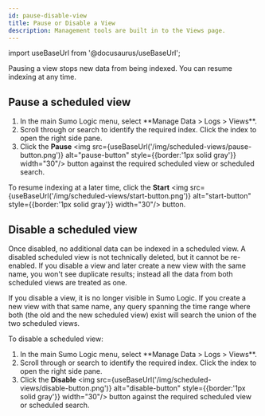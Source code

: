```yaml
---
id: pause-disable-view
title: Pause or Disable a View
description: Management tools are built in to the Views page.
---
```

import useBaseUrl from '@docusaurus/useBaseUrl';

Pausing a view stops new data from being indexed. You can resume indexing at any time.

## Pause a scheduled view

1. <!--Kanso [**Classic UI**](/docs/get-started/sumo-logic-ui/). Kanso--> In the main Sumo Logic menu, select **Manage Data > Logs > Views**. <!--Kanso <br/>[**New UI**](/docs/get-started/sumo-logic-ui-new/). In the top menu select **Configuration**, and then under **Logs** select **Views**. You can also click the **Go To...** menu at the top of the screen and select **Views**. Kanso-->
1. Scroll through or search to identify the required index. Click the index to open the right side pane.
1. Click the **Pause** <img src={useBaseUrl('/img/scheduled-views/pause-button.png')} alt="pause-button" style={{border:'1px solid gray'}} width="30"/> button against the required scheduled view or scheduled search.

To resume indexing at a later time, click the **Start** <img src={useBaseUrl('/img/scheduled-views/start-button.png')} alt="start-button" style={{border:'1px solid gray'}} width="30"/> button.

## Disable a scheduled view

Once disabled, no additional data can be indexed in a scheduled view. A disabled scheduled view is not technically deleted, but it cannot be re-enabled. If you disable a view and later create a new view with the same name, you won't see duplicate results; instead all the data from both scheduled views are treated as one.

If you disable a view, it is no longer visible in Sumo Logic. If you create a new view with that same name, any query spanning the time range where both (the old and the new scheduled view) exist will search the union of the two scheduled views.

To disable a scheduled view:

1. <!--Kanso [**Classic UI**](/docs/get-started/sumo-logic-ui/). Kanso--> In the main Sumo Logic menu, select **Manage Data > Logs > Views**. <!--Kanso <br/>[**New UI**](/docs/get-started/sumo-logic-ui-new/). In the top menu select **Configuration**, and then under **Logs** select **Views**. You can also click the **Go To...** menu at the top of the screen and select **Views**. Kanso-->
1. Scroll through or search to identify the required index. Click the index to open the right side pane.
1. Click the **Disable** <img src={useBaseUrl('/img/scheduled-views/disable-button.png')} alt="disable-button" style={{border:'1px solid gray'}} width="30"/> button against the required scheduled view or scheduled search.
